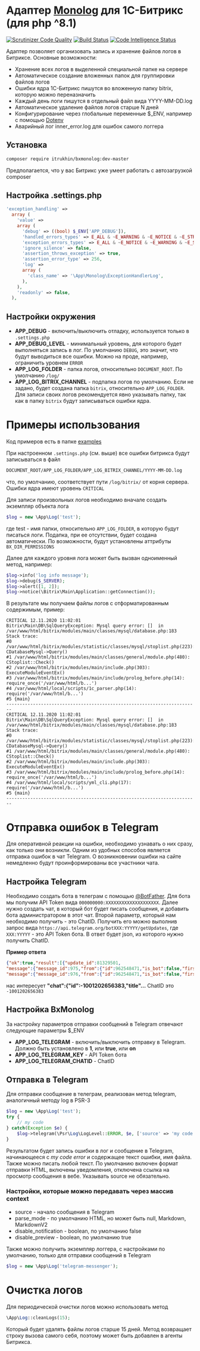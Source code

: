 # Адаптер [Monolog](https://github.com/Seldaek/monolog) для 1С-Битрикс (для php ^8.1)

[![Scrutinizer Code Quality](https://scrutinizer-ci.com/g/itrukhin/bxmonolog/badges/quality-score.png?b=master)](https://scrutinizer-ci.com/g/itrukhin/bxmonolog/?branch=master)
[![Build Status](https://scrutinizer-ci.com/g/itrukhin/bxmonolog/badges/build.png?b=master)](https://scrutinizer-ci.com/g/itrukhin/bxmonolog/build-status/master)
[![Code Intelligence Status](https://scrutinizer-ci.com/g/itrukhin/bxmonolog/badges/code-intelligence.svg?b=master)](https://scrutinizer-ci.com/code-intelligence)

Адаптер позволяет организовать запись и хранение файлов логов в Битриксе. Основные возможности:
* Хранение всех логов в выделенной специальной папке на сервере
* Автоматическое создание вложенных папок для группировки файлов логов
* Ошибки ядра 1С-Битрикс пишутся во вложенную папку bitrix, которую можно переназначить
* Каждый день логи пишутся в отдельный файл вида YYYY-MM-DD.log
* Автоматическое удаление файлов логов старше N дней
* Конфигурирование через глобальные переменные $_ENV, например с помощью [Dotenv](https://dev.1c-bitrix.ru/community/webdev/user/42376/blog/39344/)
* Аварийный лог inner_error.log для ошибок самого логгера 

## Установка
```bash
composer require itrukhin/bxmonolog:dev-master
```
Предполагается, что у вас Битрикс уже умеет работать с автозагрузкой composer

## Настройка .settings.php
```php
'exception_handling' => 
  array (
    'value' => 
    array (
      'debug' => ((bool) $_ENV['APP_DEBUG']),
      'handled_errors_types' => E_ALL & ~E_WARNING & ~E_NOTICE & ~E_STRICT & ~E_USER_NOTICE & ~E_DEPRECATED,
      'exception_errors_types' => E_ALL & ~E_NOTICE & ~E_WARNING & ~E_STRICT & ~E_USER_WARNING & ~E_USER_NOTICE & ~E_COMPILE_WARNING & ~E_DEPRECATED,
      'ignore_silence' => false,
      'assertion_throws_exception' => true,
      'assertion_error_type' => 256,
      'log' => 
      array (
        'class_name' => '\App\Monolog\ExceptionHandlerLog',
      ),
    ),
    'readonly' => false,
  ),
```

## Настройки окружения
* **APP_DEBUG** - включить/выключить отладку, используется только в `.settings.php`
* **APP_DEBUG_LEVEL** - минимальный уровень, для которого будет выполняться запись в лог. По умолчанию `DEBUG`, это значит, что будут выводиться все ошибки. Можно на проде, например, ограничить уровнем `ERROR`
* **APP_LOG_FOLDER** - папка логов, относительно `DOCUMENT_ROOT`. По умолчанию `/log/`
* **APP_LOG_BITRIX_CHANNEL** - подпапка логов по умолчанию. Если не задано, будет создана папка `bitrix`, относительно `APP_LOG_FOLDER`. Для записи своих логов рекомендуется явно указывать папку, так как в папку `bitrix` будут записываться ошибки ядра.

# Примеры использования
Код примеров есть в папке [examples](examples/)

При настроенном `.settings.php` (см. выше) все ошибки битрикса будут записываться в файл
```bash
DOCUMENT_ROOT/APP_LOG_FOLDER/APP_LOG_BITRIX_CHANNEL/YYYY-MM-DD.log
```
что, по умолчанию, соответствует пути `/log/bitrix/` от корня сервера. Ошибки ядра имеют уровень `CRITICAL`

Для записи произвольных логов необходимо вначале создать экземпляр объекта лога
```php
$log = new \App\Log('test');
```
где test - имя папки, относительно `APP_LOG_FOLDER`, в которую будут писаться логи. Подапка, при ее отсутствии, будет создана автоматически. По возможности, будут установлены аттрибуты `BX_DIR_PERMISSIONS`

Далее для каждого уровня лога может быть вызван одноименный метод, например:

```php
$log->info('log info message');
$log->debug($_SERVER);
$log->alert([1, 2]);
$log->notice(\Bitrix\Main\Application::getConnection());
```
В результате мы получаем файлы логов с отформатированным содержимым, пример:

```
CRITICAL 12.11.2020 11:02:01
Bitrix\Main\DB\SqlQueryException: Mysql query error: []  in /var/www/html/bitrix/modules/main/classes/mysql/database.php:183
Stack trace:
#0 /var/www/html/bitrix/modules/statistic/classes/mysql/stoplist.php(223): CDatabaseMysql->Query()
#1 /var/www/html/bitrix/modules/main/classes/general/module.php(480): CStoplist::Check()
#2 /var/www/html/bitrix/modules/main/include.php(303): ExecuteModuleEventEx()
#3 /var/www/html/bitrix/modules/main/include/prolog_before.php(14): require_once('/var/www/html/b...')
#4 /var/www/html/local/scripts/1c_parser.php(14): require('/var/www/html/b...')
#5 {main}
------------------------------------------------------------------------
CRITICAL 12.11.2020 11:02:01
Bitrix\Main\DB\SqlQueryException: Mysql query error: []  in /var/www/html/bitrix/modules/main/classes/mysql/database.php:183
Stack trace:
#0 /var/www/html/bitrix/modules/statistic/classes/mysql/stoplist.php(223): CDatabaseMysql->Query()
#1 /var/www/html/bitrix/modules/main/classes/general/module.php(480): CStoplist::Check()
#2 /var/www/html/bitrix/modules/main/include.php(303): ExecuteModuleEventEx()
#3 /var/www/html/bitrix/modules/main/include/prolog_before.php(14): require_once('/var/www/html/b...')
#4 /var/www/html/local/scripts/yml_cli.php(17): require('/var/www/html/b...')
#5 {main}
------------------------------------------------------------------------
```
# Отправка ошибок в Telegram
Для оперативной реакции на ошибки, необходимо узнавать о них сразу, как только они возникли. Одним из удобных способов 
является отправка ошибок в чат Telegram. О возникновении ошибки на сайте немедленно будут проинформированы все участники чата.

## Настройка Telegram
Необходимо создать бота в телеграм с помощью [@BotFather](https://core.telegram.org/bots#3-how-do-i-create-a-bot). Для бота мы получим 
API Token вида `000000000:XXXXXXXXXXXXXXXXXXXX`. Далее нужно создать чат, в который бот будет писать сообщения, и добавить бота администратором в этот чат.
Второй параметр, который нам необходимо получить - это ChatID. Получить его можно выполнив запрос вида `https://api.telegram.org/botXXX:YYYYY/getUpdates`,
где `XXX:YYYYY` - это API Token бота. В ответ будет json, из которого нужно получить ChatID.

**Пример ответа**
```json
{"ok":true,"result":[{"update_id":81329501,
"message":{"message_id":975,"from":{"id":962548471,"is_bot":false,"first_name":"Trajano","last_name":"Roberto","username":"TrajanoRoberto","language_code":"en"},"chat":{"id":-1001202656383,"title":"R\u00e1dioRN - A voz da na\u00e7\u00e3o!","type":"supergroup"},"date":1587454914,"left_chat_participant":{"id":1215098445,"is_bot":true,"first_name":"MediaFlamengoRawBot","username":"MediaFlamengoRawBot"},"left_chat_member":{"id":1215098445,"is_bot":true,"first_name":"MediaFlamengoRawBot","username":"MediaFlamengoRawBot"}}},{"update_id":81329502,
"message":{"message_id":976,"from":{"id":962548471,"is_bot":false,"first_name":"Trajano","last_name":"Roberto","username":"TrajanoRoberto","language_code":"en"},"chat":{"id":-1001202656383,"title":"R\u00e1dioRN - A voz da na\u00e7\u00e3o!","type":"supergroup"},"date":1587454932,"new_chat_participant":{"id":1215098445,"is_bot":true,"first_name":"MediaFlamengoRawBot","username":"MediaFlamengoRawBot"},"new_chat_member":{"id":1215098445,"is_bot":true,"first_name":"MediaFlamengoRawBot","username":"MediaFlamengoRawBot"},"new_chat_members":[{"id":1215098445,"is_bot":true,"first_name":"MediaFlamengoRawBot","username":"MediaFlamengoRawBot"}]}}]}
```
нас интересует **"chat":{"id":-1001202656383,"title"...** ChatID это `-1001202656383`

## Настройка BxMonolog
За настройку параметров отправки сообщений в Telegram отвечают следующие параметры $_ENV
* **APP_LOG_TELEGRAM** - включить/выключить отправку в Telegram. Должно быть установлено в **1**, или **true**, или **on**
* **APP_LOG_TELEGRAM_KEY** - API Token бота
* **APP_LOG_TELEGRAM_CHATID** - ChatID

## Отправка в Telegram
Для отправки сообщение в телеграм, реализован метод telegram, аналогичный методу log в PSR-3
```php
$log = new \App\Log('test');
try {
    // my code
} catch(Exception $e) {
    $log->telegram(\Psr\Log\LogLevel::ERROR, $e, ['source' => 'my code error'])
}
```
Результатом будет запись ошибки в лог и сообщение в Telegram, начинающееся с _my code error_ и содержащее текст ошибки, имя файла. Также можно писать любой текст.
По умолчанию включен формат отправки HTML, включены уведомления, отключена ссылка на просмотр сообщения в вебе. Указывать source не обязательно. 

### Настройки, которые можно передавать через массив context
* source - начало сообщения в Telegram
* parse_mode - по умолчанию HTML, но может быть null, Markdown, MarkdownV2
* disable_notification - boolean, по умолчанию false
* disable_preview - boolean, по умолчанию true

Также можно получить экземпляр логгера, с настройками по умолчанию, только для отправки сообщений в Telegram
```php
$log = new \App\Log('telegram-messenger');
```

# Очистка логов
Для периодической очистки логов можно использовать метод 
```php
\App\Log::cleanLogs(15);
```
Который будет удалять файлы логов старше 15 дней. Метод возвращает строку вызова самого себя, поэтому может быть добавлен в агенты Битрикса.
